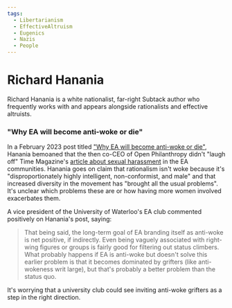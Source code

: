 ```yaml
---
tags:
  - Libertarianism
  - EffectiveAltruism
  - Eugenics
  - Nazis
  - People
---
```

# Richard Hanania

Richard Hanania is a white nationalist, far-right Subtack author who frequently works with and appears alongside rationalists and effective altruists.

### "Why EA will become anti-woke or die"

In a February 2023 post titled ["Why EA will become anti-woke or die"](https://www.richardhanania.com/p/why-ea-will-be-anti-woke-or-die), Hanania bemoaned that the then co-CEO of Open Philanthropy didn't "laugh off" Time Magazine's [article about sexual harassment](https://time.com/6252617/effective-altruism-sexual-harassment/) in the EA communities. Hanania goes on claim that rationalism isn't woke because it's "disproportionately highly intelligent, non-conformist, and male" and that increased diversity in the movement has "brought all the usual problems". It's unclear which problems these are or how having more women involved exacerbates them.

A vice president of the University of Waterloo's EA club commented positively on Hanania's post, saying: 
>That being said, the long-term goal of EA branding itself as anti-woke is net positive, if indirectly. Even being vaguely associated with right-wing figures or groups is fairly good for filtering out status climbers. What probably happens if EA is anti-woke but doesn't solve this earlier problem is that it becomes dominated by grifters (like anti-wokeness writ large), but that's probably a better problem than the status quo.

It's worrying that a university club could see inviting anti-woke grifters as a step in the right direction.